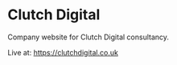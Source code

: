 # Clutch Digital

Company website for Clutch Digital consultancy.

Live at: https://clutchdigital.co.uk
